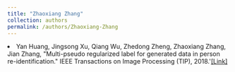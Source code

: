 ```yaml
---
title: "Zhaoxiang Zhang"
collection: authors
permalink: /authors/Zhaoxiang-Zhang
---
```

 <li> Yan Huang,  Jingsong Xu,  Qiang Wu,  Zhedong Zheng,  Zhaoxiang Zhang,  Jian Zhang, &quot;Multi-pseudo regularized label for generated data in person re-identification.&quot; IEEE Transactions on Image Processing (TIP), 2018.'<a href='https://zdzheng.xyz/publication/Multi-ps2018'>[Link]</a> </li>